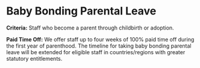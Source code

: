 # Baby Bonding Parental Leave

**Criteria:** Staff who become a parent through childbirth or adoption.

**Paid Time Off:** We offer staff up to four weeks of 100% paid time off during the first year of parenthood. The timeline for taking baby bonding parental leave will be extended for eligible staff in countries/regions with greater statutory entitlements.

